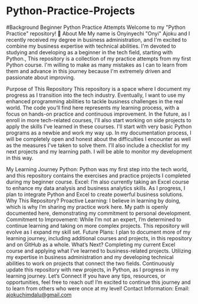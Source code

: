# Python-Practice-Projects
#Background
Beginner Python Practice Attempts
Welcome to my "Python Practice" repository! 👋
About Me
My name is Onyinyechi "Onyi" Ajoku and I recently received my degree in business administration, and I'm excited to combine my business expertise with technical abilities. I'm devoted to studying and developing as a beginner in the tech field, starting with Python., This repository is a collection of my practice attempts from my first Python course. I'm willing to make as many mistakes as I can to learn from them and advance in this journey because I'm extremely driven and passionate about improving. 

Purpose of This Repository
This repository is a space where I document my progress as I transition into the tech industry. Eventually, I want to use my enhanced programming abilities to tackle business challenges in the real world. The code you’ll find here represents my learning process, with a focus on hands-on practice and continuous improvement.  In the future, as I enroll in more tech-related courses, I'll also start working on side projects to apply the skills I've learned in these courses. I'll start with very basic Python programs as a newbie and work my way up. In my documentation process, I will be completely open and honest about the difficulties I encounter as well as the measures I've taken to solve them. I'll also include a checklist for my next projects and my learning path. I will be able to monitor my development in this way.  

My Learning Journey
Python: Python was my first step into the tech world, and this repository contains the exercises and practice projects I completed during my beginner course.
Excel: I’m also currently taking an Excel course to enhance my data analysis and business analytics skills. As I progress, I plan to integrate Python and Excel to create powerful business solutions.
Why This Repository?
Proactive Learning: I believe in learning by doing, which is why I’m sharing my practice work here. My path is openly documented here, demonstrating my commitment to personal development.
Commitment to Improvement: While I’m not an expert, I’m determined to continue learning and taking on more complex projects. This repository will evolve as I expand my skill set.
Future Plans: I plan to document more of my learning journey, including additional courses and projects, in this repository and on GitHub as a whole.
What’s Next?
Completing my current Excel course and applying what I’ve learned to business-related projects.
Utilizing my expertise in business administration and my developing technical abilities to work on projects that connect the two fields. 
Continuously update this repository with new projects, in Python, as I progress in my learning journey.
Let’s Connect
If you have any tips, resources, or opportunities, feel free to reach out! I’m excited to continue this journey and to learn from others who were once at my level!
Contact Information:
Email: ajokuchimdalu@gmail.com
